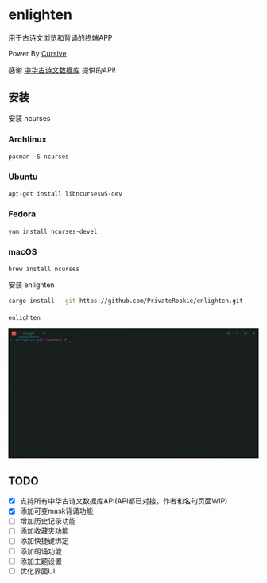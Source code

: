 # enlighten
用于古诗文浏览和背诵的终端APP

Power By [Cursive](https://github.com/gyscos/cursive)

感谢 [中华古诗文数据库](https://github.com/caoxingyu/chinese-gushiwen) 提供的API!

## 安装

安装 ncurses

### Archlinux

```
pacman -S ncurses
```

### Ubuntu

```
apt-get install libncursesw5-dev
```

### Fedora

```
yum install ncurses-devel
```

### macOS

```
brew install ncurses
```

安装 enlighten

```bash
cargo install --git https://github.com/PrivateRookie/enlighten.git

enlighten
```

![demo](assets/demo.gif)


## TODO

- [x] 支持所有中华古诗文数据库API(API都已对接，作者和名句页面WIP)
- [x] 添加可变mask背诵功能
- [ ] 增加历史记录功能
- [ ] 添加收藏夹功能
- [ ] 添加快捷键绑定
- [ ] 添加朗诵功能
- [ ] 添加主题设置
- [ ] 优化界面UI